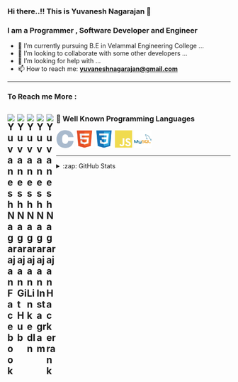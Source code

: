 ### Hi there..!! This is Yuvanesh Nagarajan 👋


### I am a Programmer , Software Developer and Engineer

- 🌱 I’m currently pursuing B.E in Velammal Engineering College ...
- 👯 I’m looking to collaborate with some other developers ...
- 🤔 I’m looking for help with ...
- 📫 How to reach me: **yuvaneshnagarajan@gmail.com**

---

### To Reach me More :

[<img align="left" alt="YuvaneshNagarajan Facebook" width="22px" src="https://cdn.jsdelivr.net/npm/simple-icons@v3/icons/facebook.svg" />][Facebook]
[<img align="left" alt="YuvaneshNagarajan GitHub" width="22px" src="https://cdn.jsdelivr.net/npm/simple-icons@v3/icons/github.svg" />][GitHub]
[<img align="left" alt="YuvaneshNagarajan LinkedIn" width="22px" src="https://cdn.jsdelivr.net/npm/simple-icons@v3/icons/linkedin.svg" />][Linkedin]
[<img align="left" alt="YuvaneshNagarajan Instagram" width="22px" src="https://cdn.jsdelivr.net/npm/simple-icons@v3/icons/instagram.svg" />][Instagram]
[<img align="left" alt="YuvaneshNagarajan Hackerrank" width="22px" src="https://cdn.jsdelivr.net/npm/simple-icons@v3/icons/hackerrank.svg" />][Hackerrank]
---
### 💬 Well Known Programming Languages
<p align="left"> 
<img src="https://raw.githubusercontent.com/devicons/devicon/master/icons/c/c-original.svg" width="40" height="40"/>
<!-- <img src="" width="40" height="40"/> -->
<img src="https://raw.githubusercontent.com/devicons/devicon/master/icons/html5/html5-original.svg" width="40" height="40"/>
<img src="https://raw.githubusercontent.com/devicons/devicon/master/icons/css3/css3-original.svg" width="40" height="40"/>
<img src="https://raw.githubusercontent.com/devicons/devicon/master/icons/javascript/javascript-plain.svg" width="40" height="40"/>
<!-- <img src="https://v5.getbootstrap.com/" width="40" height="40"/> -->
<img src="https://raw.githubusercontent.com/devicons/devicon/master/icons/mysql/mysql-original-wordmark.svg" width="40" height="40"/>
 
 ---
 
 <details>
  <summary>:zap: GitHub Stats</summary>

  <img align="left" alt="YuvaneshNagarajan's GitHub Stats" src="https://github-readme-stats.vercel.app/api?username=gomathishankar37&show_icons=true&hide_border=true&hide=prs,issues,contribs&theme=radical" />

## </details>

[Facebook]:https://www.facebook.com/yuvanesh.nagarajan.7
[GitHub]:https://github.com/YuvaneshNagarajan
[Linkedin]:https://www.linkedin.com/in/yuvaneshwaran-nagarajan-a00087145/
[Instagram]:https://www.instagram.com/___yuvanesh_nagarajan_/
[Hackerrank]:https://www.hackerrank.com/yuvaneshwaran091?hr_r=1
